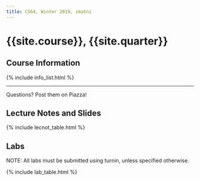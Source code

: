 ```yaml
---
title: CS64, Winter 2019, zmatni
---
```


# {{site.course}}, {{site.quarter}}

## Course Information

{% include info_list.html %}



---------------------
Questions? Post them on Piazza!

## Lecture Notes and Slides

{% include lecnot_table.html %}

## Labs

NOTE: All labs must be submitted using turnin, unless specified otherwise.

{% include lab_table.html %}


